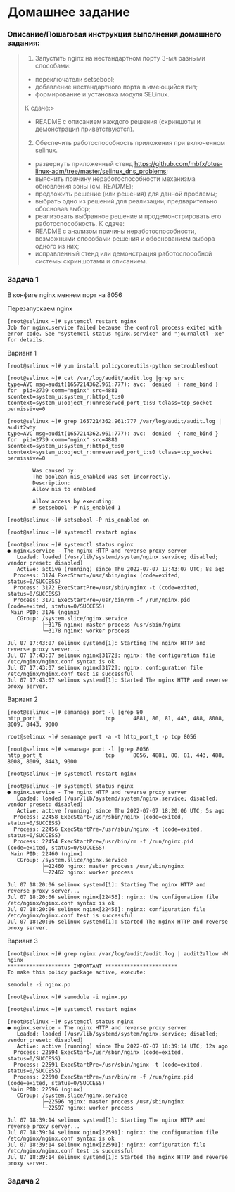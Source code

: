 # Домашнее задание

### Описание/Пошаговая инструкция выполнения домашнего задания:

> 1. Запустить nginx на нестандартном порту 3-мя разными способами:
> 
> * переключатели setsebool;
> * добавление нестандартного порта в имеющийся тип;
> * формирование и установка модуля SELinux. 
> 
> К сдаче:> 
> * README с описанием каждого решения (скриншоты и демонстрация приветствуются).
>  
> 2. Обеспечить работоспособность приложения при включенном selinux.
> * развернуть приложенный стенд https://github.com/mbfx/otus-linux-adm/tree/master/selinux_dns_problems;
> * выяснить причину неработоспособности механизма обновления зоны (см. README);
> * предложить решение (или решения) для данной проблемы;
> * выбрать одно из решений для реализации, предварительно обосновав выбор;
> * реализовать выбранное решение и продемонстрировать его работоспособность. К сдаче:
> * README с анализом причины неработоспособности, возможными способами решения и обоснованием выбора одного из них;
> * исправленный стенд или демонстрация работоспособной системы скриншотами и описанием.

### Задача 1

В конфиге nginx меняем порт на 8056

Перезапускаем nginx
```
[root@selinux ~]# systemctl restart nginx
Job for nginx.service failed because the control process exited with error code. See "systemctl status nginx.service" and "journalctl -xe" for details.
```
Вариант 1

```
[root@selinux ~]# yum install policycoreutils-python setroubleshoot
```
```
[root@selinux ~]# cat /var/log/audit/audit.log |grep src
type=AVC msg=audit(1657214362.961:777): avc:  denied  { name_bind } for  pid=2739 comm="nginx" src=4881 scontext=system_u:system_r:httpd_t:s0 tcontext=system_u:object_r:unreserved_port_t:s0 tclass=tcp_socket permissive=0
```
```
[root@selinux ~]# grep 1657214362.961:777 /var/log/audit/audit.log | audit2why
type=AVC msg=audit(1657214362.961:777): avc:  denied  { name_bind } for  pid=2739 comm="nginx" src=4881 scontext=system_u:system_r:httpd_t:s0 tcontext=system_u:object_r:unreserved_port_t:s0 tclass=tcp_socket permissive=0

        Was caused by:
        The boolean nis_enabled was set incorrectly. 
        Description:
        Allow nis to enabled

        Allow access by executing:
        # setsebool -P nis_enabled 1
```
```
[root@selinux ~]# setsebool -P nis_enabled on
```
```
[root@selinux ~]# systemctl restart nginx
```
```
[root@selinux ~]# systemctl status nginx
● nginx.service - The nginx HTTP and reverse proxy server
   Loaded: loaded (/usr/lib/systemd/system/nginx.service; disabled; vendor preset: disabled)
   Active: active (running) since Thu 2022-07-07 17:43:07 UTC; 8s ago
  Process: 3174 ExecStart=/usr/sbin/nginx (code=exited, status=0/SUCCESS)
  Process: 3172 ExecStartPre=/usr/sbin/nginx -t (code=exited, status=0/SUCCESS)
  Process: 3171 ExecStartPre=/usr/bin/rm -f /run/nginx.pid (code=exited, status=0/SUCCESS)
 Main PID: 3176 (nginx)
   CGroup: /system.slice/nginx.service
           ├─3176 nginx: master process /usr/sbin/nginx
           └─3178 nginx: worker process

Jul 07 17:43:07 selinux systemd[1]: Starting The nginx HTTP and reverse proxy server...
Jul 07 17:43:07 selinux nginx[3172]: nginx: the configuration file /etc/nginx/nginx.conf syntax is ok
Jul 07 17:43:07 selinux nginx[3172]: nginx: configuration file /etc/nginx/nginx.conf test is successful
Jul 07 17:43:07 selinux systemd[1]: Started The nginx HTTP and reverse proxy server.
```

Вариант 2

```
[root@selinux ~]# semanage port -l |grep 80
http_port_t                    tcp      4881, 80, 81, 443, 488, 8008, 8009, 8443, 9000
```
```
root@selinux ~]# semanage port -a -t http_port_t -p tcp 8056
```
```
[root@selinux ~]# semanage port -l |grep 8056
http_port_t                    tcp      8056, 4881, 80, 81, 443, 488, 8008, 8009, 8443, 9000
```
```
[root@selinux ~]# systemctl restart nginx
```
```
[root@selinux ~]# systemctl status nginx
● nginx.service - The nginx HTTP and reverse proxy server
   Loaded: loaded (/usr/lib/systemd/system/nginx.service; disabled; vendor preset: disabled)
   Active: active (running) since Thu 2022-07-07 18:20:06 UTC; 5s ago
  Process: 22458 ExecStart=/usr/sbin/nginx (code=exited, status=0/SUCCESS)
  Process: 22456 ExecStartPre=/usr/sbin/nginx -t (code=exited, status=0/SUCCESS)
  Process: 22454 ExecStartPre=/usr/bin/rm -f /run/nginx.pid (code=exited, status=0/SUCCESS)
 Main PID: 22460 (nginx)
   CGroup: /system.slice/nginx.service
           ├─22460 nginx: master process /usr/sbin/nginx
           └─22462 nginx: worker process

Jul 07 18:20:06 selinux systemd[1]: Starting The nginx HTTP and reverse proxy server...
Jul 07 18:20:06 selinux nginx[22456]: nginx: the configuration file /etc/nginx/nginx.conf syntax is ok
Jul 07 18:20:06 selinux nginx[22456]: nginx: configuration file /etc/nginx/nginx.conf test is successful
Jul 07 18:20:06 selinux systemd[1]: Started The nginx HTTP and reverse proxy server.
```

Вариант 3

```
[root@selinux ~]# grep nginx /var/log/audit/audit.log | audit2allow -M nginx
******************** IMPORTANT ***********************
To make this policy package active, execute:

semodule -i nginx.pp
```
```
[root@selinux ~]# semodule -i nginx.pp
```
```
[root@selinux ~]# systemctl restart nginx
```
```
[root@selinux ~]# systemctl status nginx
● nginx.service - The nginx HTTP and reverse proxy server
   Loaded: loaded (/usr/lib/systemd/system/nginx.service; disabled; vendor preset: disabled)
   Active: active (running) since Thu 2022-07-07 18:39:14 UTC; 12s ago
  Process: 22594 ExecStart=/usr/sbin/nginx (code=exited, status=0/SUCCESS)
  Process: 22591 ExecStartPre=/usr/sbin/nginx -t (code=exited, status=0/SUCCESS)
  Process: 22590 ExecStartPre=/usr/bin/rm -f /run/nginx.pid (code=exited, status=0/SUCCESS)
 Main PID: 22596 (nginx)
   CGroup: /system.slice/nginx.service
           ├─22596 nginx: master process /usr/sbin/nginx
           └─22597 nginx: worker process

Jul 07 18:39:14 selinux systemd[1]: Starting The nginx HTTP and reverse proxy server...
Jul 07 18:39:14 selinux nginx[22591]: nginx: the configuration file /etc/nginx/nginx.conf syntax is ok
Jul 07 18:39:14 selinux nginx[22591]: nginx: configuration file /etc/nginx/nginx.conf test is successful
Jul 07 18:39:14 selinux systemd[1]: Started The nginx HTTP and reverse proxy server.
```

### Задача 2

